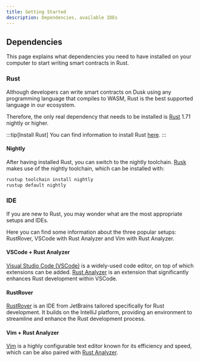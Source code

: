 ```yaml
---
title: Getting Started
description: Dependencies, available IDEs
---
```

## Dependencies

This page explains what dependencies you need to have installed on your computer to start writing smart contracts in Rust.

### Rust

Although developers can write smart contracts on Dusk using any programming language that compiles to WASM, Rust is the best supported language in our ecosystem.

Therefore, the only real dependency that needs to be installed is <a href="https://www.rust-lang.org/tools/install" target="_blank">Rust</a> 1.71 nightly or higher. 

:::tip[Install Rust]
You can find information to install Rust <a href="https://www.rust-lang.org/tools/install" target="_blank">here</a>.
:::

#### Nightly

After having installed Rust, you can switch to the nightly toolchain. <a href="https://github.com/dusk-network/rusk" target="_blank">Rusk</a> makes use of the nightly toolchain, which can be installed with:
```bash
rustup toolchain install nightly
rustup default nightly
```

<!---
# Optional dependencies

If in addition to test your smart contracts against <a href="https://github.com/dusk-network/piecrust" target="_blank">Piecrust</a> you want to deploy them on-chain, you can set up your local cluster and add the following dependencies:

#### GCC
To run Rusk, you will need to install <a href="https://gcc.gnu.org/install/" target="_blank">GCC</a> 13 or higher.

#### Clang
To run Rusk, you will need to install <a href="https://clang.llvm.org/get_started.html" target="_blank">Clang</a> 13 or higher.

#### wasm-pack

To build the WASM contracts, `wasm-pack` is required:
```bash
cargo install wasm-pack
```
-->

### IDE

If you are new to Rust, you may wonder what are the most appropriate setups and IDEs.

Here you can find some information about the three popular setups: RustRover, VSCode with Rust Analyzer and Vim with Rust Analyzer.

#### VSCode + Rust Analyzer

<a href="https://code.visualstudio.com/" target="_blank">Visual Studio Code (VSCode)</a> is a widely-used code editor, on top of which extensions can be added. <a href="https://code.visualstudio.com/docs/languages/rust" target="_blank">Rust Analyzer</a> is an extension that significantly enhances Rust development within VSCode.

#### RustRover

<a href="https://www.jetbrains.com/rust/" target="_blank">RustRover</a> is an IDE from JetBrains tailored specifically for Rust development. It builds on the IntelliJ platform, providing an environment to streamline and enhance the Rust development process.

#### Vim + Rust Analyzer

<a href="https://www.vim.org/download.php" target="_blank">Vim</a> is a highly configurable text editor known for its efficiency and speed, which can be also paired with <a href="https://rust-analyzer.github.io/manual.html" target="_blank">Rust Analyzer</a>.
